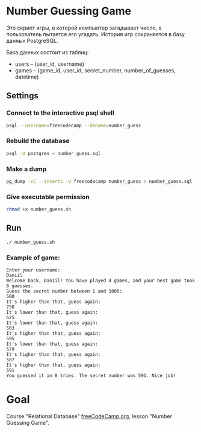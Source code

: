 # Number Guessing Game

Это скрипт игры, в которой компьютер загадывает число, а пользователь пытается его угадать. История игр сохраняется в базу данных PostgreSQL.

База данных состоит из таблиц:

* users – (user_id, username)
* games – (game_id, user_id, secret_number, number_of_guesses, datetime)


## Settings

### Connect to the interactive psql shell

```sh
psql --username=freecodecamp --dbname=number_guess
```

### Rebuild the database

```sh
psql -U postgres < number_guess.sql
```

### Make a dump

```sh
pg_dump -cC --inserts -U freecodecamp number_guess > number_guess.sql
```

### Give executable permission

```sh
chmod +x number_guess.sh
```


## Run

```sh
./ number_guess.sh
```

### Example of game:

```
Enter your username:
Daniil
Welcome back, Daniil! You have played 4 games, and your best game took 6 guesses.
Guess the secret number between 1 and 1000:
500
It's higher than that, guess again:
750
It's lower than that, guess again:
625
It's lower than that, guess again:
563
It's higher than that, guess again:
595
It's lower than that, guess again:
579
It's higher than that, guess again:
587
It's higher than that, guess again:
591
You guessed it in 8 tries. The secret number was 591. Nice job!
```


# Goal

Сourse "Relational Database" [freeCodeCamp.org](https://www.freecodecamp.org/learn/relational-database/), lesson "Number Guessing Game".
